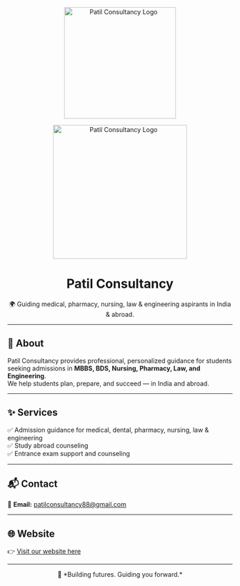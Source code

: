 <p align="center">
  <img src="https://raw.githubusercontent.com/patilconsultancy/patilconsultancy/main/logo.png" alt="Patil Consultancy Logo" width="250">
</p><p align="center">
  <img src="https://via.placeholder.com/300x100?text=Patil+Consultancy+Logo" alt="Patil Consultancy Logo" width="300" />
</p>

<h1 align="center">Patil Consultancy</h1>

<p align="center">
  🌍 Guiding medical, pharmacy, nursing, law & engineering aspirants in India & abroad.
</p>

---

## 📌 About

Patil Consultancy provides professional, personalized guidance for students seeking admissions in **MBBS, BDS, Nursing, Pharmacy, Law, and Engineering**.  
We help students plan, prepare, and succeed — in India and abroad.

---

## ✨ Services

✅ Admission guidance for medical, dental, pharmacy, nursing, law & engineering  
✅ Study abroad counseling  
✅ Entrance exam support and counseling

---

## 📬 Contact

📧 **Email:** [patilconsultancy88@gmail.com](mailto:patilconsultancy88@gmail.com)

---

## 🌐 Website

👉 [Visit our website here](https://patilconsultancy.github.io)

---

<p align="center">
  🚀 *Building futures. Guiding you forward.*
</p>
